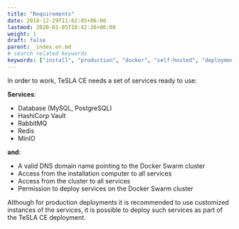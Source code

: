 ```yaml
---
title: "Requirements"
date: 2018-12-29T11:02:05+06:00
lastmod: 2020-01-05T10:42:26+06:00
weight: 1
draft: false
parent: _index.en.md
# search related keywords
keywords: ["install", "production", "docker", "self-hosted", "deployment"]
---
```


In order to work, TeSLA CE needs a set of services ready to use:

**Services**:
- Database (MySQL, PostgreSQL)
- HashiCorp Vault
- RabbitMQ
- Redis
- MinIO
  
**and**:
- A valid DNS domain name pointing to the Docker Swarm cluster
- Access from the installation computer to all services
- Access from the cluster to all services
- Permission to deploy services on the Docker Swarm cluster

Although for production deployments it is recommended to use customized instances of the services, it is
possible to deploy such services as part of the TeSLA CE deployment.
